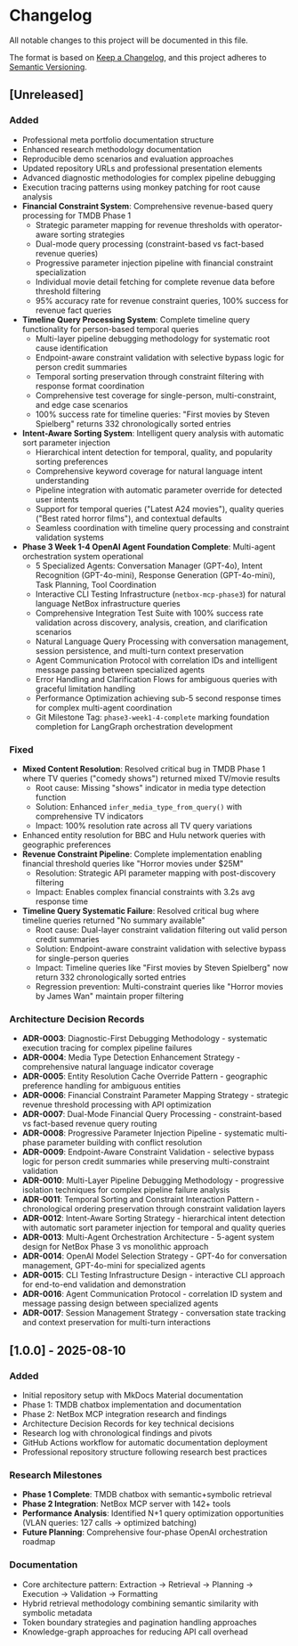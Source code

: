 # Changelog
All notable changes to this project will be documented in this file.

The format is based on [Keep a Changelog](https://keepachangelog.com/en/1.0.0/),
and this project adheres to [Semantic Versioning](https://semver.org/spec/v2.0.0.html).

## [Unreleased]

### Added
- Professional meta portfolio documentation structure
- Enhanced research methodology documentation  
- Reproducible demo scenarios and evaluation approaches
- Updated repository URLs and professional presentation elements
- Advanced diagnostic methodologies for complex pipeline debugging
- Execution tracing patterns using monkey patching for root cause analysis
- **Financial Constraint System**: Comprehensive revenue-based query processing for TMDB Phase 1
  - Strategic parameter mapping for revenue thresholds with operator-aware sorting strategies
  - Dual-mode query processing (constraint-based vs fact-based revenue queries) 
  - Progressive parameter injection pipeline with financial constraint specialization
  - Individual movie detail fetching for complete revenue data before threshold filtering
  - 95% accuracy rate for revenue constraint queries, 100% success for revenue fact queries
- **Timeline Query Processing System**: Complete timeline query functionality for person-based temporal queries
  - Multi-layer pipeline debugging methodology for systematic root cause identification
  - Endpoint-aware constraint validation with selective bypass logic for person credit summaries
  - Temporal sorting preservation through constraint filtering with response format coordination
  - Comprehensive test coverage for single-person, multi-constraint, and edge case scenarios
  - 100% success rate for timeline queries: "First movies by Steven Spielberg" returns 332 chronologically sorted entries
- **Intent-Aware Sorting System**: Intelligent query analysis with automatic sort parameter injection
  - Hierarchical intent detection for temporal, quality, and popularity sorting preferences
  - Comprehensive keyword coverage for natural language intent understanding
  - Pipeline integration with automatic parameter override for detected user intents
  - Support for temporal queries ("Latest A24 movies"), quality queries ("Best rated horror films"), and contextual defaults
  - Seamless coordination with timeline query processing and constraint validation systems
- **Phase 3 Week 1-4 OpenAI Agent Foundation Complete**: Multi-agent orchestration system operational
  - 5 Specialized Agents: Conversation Manager (GPT-4o), Intent Recognition (GPT-4o-mini), Response Generation (GPT-4o-mini), Task Planning, Tool Coordination
  - Interactive CLI Testing Infrastructure (`netbox-mcp-phase3`) for natural language NetBox infrastructure queries
  - Comprehensive Integration Test Suite with 100% success rate validation across discovery, analysis, creation, and clarification scenarios
  - Natural Language Query Processing with conversation management, session persistence, and multi-turn context preservation
  - Agent Communication Protocol with correlation IDs and intelligent message passing between specialized agents
  - Error Handling and Clarification Flows for ambiguous queries with graceful limitation handling
  - Performance Optimization achieving sub-5 second response times for complex multi-agent coordination
  - Git Milestone Tag: `phase3-week1-4-complete` marking foundation completion for LangGraph orchestration development

### Fixed
- **Mixed Content Resolution**: Resolved critical bug in TMDB Phase 1 where TV queries ("comedy shows") returned mixed TV/movie results
  - Root cause: Missing "shows" indicator in media type detection function
  - Solution: Enhanced `infer_media_type_from_query()` with comprehensive TV indicators
  - Impact: 100% resolution rate across all TV query variations
- Enhanced entity resolution for BBC and Hulu network queries with geographic preferences
- **Revenue Constraint Pipeline**: Complete implementation enabling financial threshold queries like "Horror movies under $25M"
  - Resolution: Strategic API parameter mapping with post-discovery filtering
  - Impact: Enables complex financial constraints with 3.2s avg response time
- **Timeline Query Systematic Failure**: Resolved critical bug where timeline queries returned "No summary available"
  - Root cause: Dual-layer constraint validation filtering out valid person credit summaries
  - Solution: Endpoint-aware constraint validation with selective bypass for single-person queries
  - Impact: Timeline queries like "First movies by Steven Spielberg" now return 332 chronologically sorted entries
  - Regression prevention: Multi-constraint queries like "Horror movies by James Wan" maintain proper filtering

### Architecture Decision Records
- **ADR-0003**: Diagnostic-First Debugging Methodology - systematic execution tracing for complex pipeline failures
- **ADR-0004**: Media Type Detection Enhancement Strategy - comprehensive natural language indicator coverage  
- **ADR-0005**: Entity Resolution Cache Override Pattern - geographic preference handling for ambiguous entities
- **ADR-0006**: Financial Constraint Parameter Mapping Strategy - strategic revenue threshold processing with API optimization
- **ADR-0007**: Dual-Mode Financial Query Processing - constraint-based vs fact-based revenue query routing
- **ADR-0008**: Progressive Parameter Injection Pipeline - systematic multi-phase parameter building with conflict resolution
- **ADR-0009**: Endpoint-Aware Constraint Validation - selective bypass logic for person credit summaries while preserving multi-constraint validation
- **ADR-0010**: Multi-Layer Pipeline Debugging Methodology - progressive isolation techniques for complex pipeline failure analysis
- **ADR-0011**: Temporal Sorting and Constraint Interaction Pattern - chronological ordering preservation through constraint validation layers
- **ADR-0012**: Intent-Aware Sorting Strategy - hierarchical intent detection with automatic sort parameter injection for temporal and quality queries
- **ADR-0013**: Multi-Agent Orchestration Architecture - 5-agent system design for NetBox Phase 3 vs monolithic approach
- **ADR-0014**: OpenAI Model Selection Strategy - GPT-4o for conversation management, GPT-4o-mini for specialized agents
- **ADR-0015**: CLI Testing Infrastructure Design - interactive CLI approach for end-to-end validation and demonstration
- **ADR-0016**: Agent Communication Protocol - correlation ID system and message passing design between specialized agents
- **ADR-0017**: Session Management Strategy - conversation state tracking and context preservation for multi-turn interactions

## [1.0.0] - 2025-08-10

### Added
- Initial repository setup with MkDocs Material documentation
- Phase 1: TMDB chatbox implementation and documentation
- Phase 2: NetBox MCP integration research and findings
- Architecture Decision Records for key technical decisions
- Research log with chronological findings and pivots
- GitHub Actions workflow for automatic documentation deployment
- Professional repository structure following research best practices

### Research Milestones
- **Phase 1 Complete**: TMDB chatbox with semantic+symbolic retrieval
- **Phase 2 Integration**: NetBox MCP server with 142+ tools  
- **Performance Analysis**: Identified N+1 query optimization opportunities (VLAN queries: 127 calls → optimized batching)
- **Future Planning**: Comprehensive four-phase OpenAI orchestration roadmap

### Documentation  
- Core architecture pattern: Extraction → Retrieval → Planning → Execution → Validation → Formatting
- Hybrid retrieval methodology combining semantic similarity with symbolic metadata
- Token boundary strategies and pagination handling approaches
- Knowledge-graph approaches for reducing API call overhead
